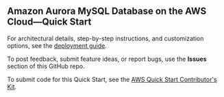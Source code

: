 ## Amazon Aurora MySQL Database on the AWS Cloud—Quick Start

For architectural details, step-by-step instructions, and customization options, see the [deployment guide](https://aws-quickstart.github.io/quickstart-amazon-aurora-mysql/).

To post feedback, submit feature ideas, or report bugs, use the **Issues** section of this GitHub repo. 

To submit code for this Quick Start, see the [AWS Quick Start Contributor's Kit](https://aws-quickstart.github.io/).
